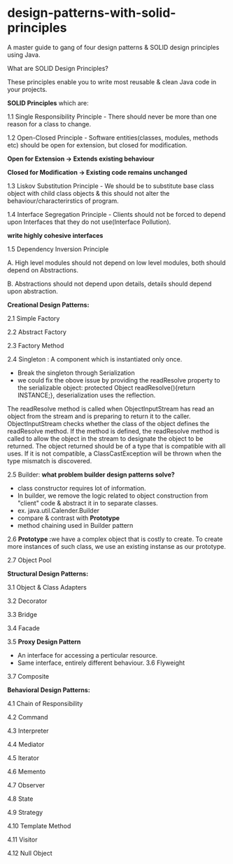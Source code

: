 # design-patterns-with-solid-principles
A master guide to gang of four design patterns &amp; SOLID design principles using Java.
<p>
What are SOLID Design Principles?

These principles enable you to write most reusable & clean Java code in your projects.

<b>SOLID Principles</b> which are:

1.1 Single Responsibility Principle - There should never be more than one reason for a class to change.

1.2 Open-Closed Principle - Software entities(classes, modules, methods etc) should be open for extension, but closed for modification.

<b>Open for Extension -> Extends existing behaviour

Closed for Modification -> Existing code remains unchanged</b>

1.3 Liskov Substitution Principle - We should be to substitute base class object with child class objects & this should not alter the behaviour/characterirstics of program. 

1.4 Interface Segregation Principle - Clients should not be forced to depend upon Interfaces that they do not use(Interface Pollution).

<b>write highly cohesive interfaces</b>

1.5 Dependency Inversion Principle

<p>A. High level modules should not depend on low level modules, both should depend on Abstractions.</p>
<p>B. Abstractions should not depend upon details, details should depend upon abstraction.</p>
</p>
<b>Creational Design Patterns:</b> 

2.1 Simple Factory

2.2 Abstract Factory

2.3 Factory Method

2.4 Singleton : A component which is instantiated only once.
* Break the singleton through Serialization
* we could fix the obove issue by providing the readResolve property to the serializable object: protected Object readResolve(){return INSTANCE;}, deserialization uses the reflection.
<p>The readResolve method is called when ObjectInputStream has read an object from the stream and is preparing to return it to the caller. ObjectInputStream checks whether the class of the object defines the readResolve method. If the method is defined, the readResolve method is called to allow the object in the stream to designate the object to be returned. The object returned should be of a type that is compatible with all uses. If it is not compatible, a ClassCastException will be thrown when the type mismatch is discovered.</p>

2.5 Builder: <b>what problem builder design patterns solve?</b>

* class constructor requires lot of information.
* In builder, we remove the logic related to object construction from "client" code & abstract it in to separate classes.
* ex. java.util.Calender.Builder
* compare & contrast with <b>Prototype</b>
* method chaining used in Builder pattern

2.6 <b>Prototype :</b>we have a complex object that is costly to create. To create more instances of such class, we use an existing instanse as our prototype. 

2.7 Object Pool

<b>Structural Design Patterns:</b> 

3.1 Object & Class Adapters

3.2 Decorator

3.3 Bridge

3.4 Facade

3.5 <b>Proxy Design Pattern</b>
  - An interface for accessing a perticular resource.
  - Same interface, entirely different behaviour.
3.6 Flyweight

3.7 Composite  

<b>Behavioral Design Patterns:</b>

4.1 Chain of Responsibility

4.2 Command

4.3 Interpreter

4.4 Mediator

4.5 Iterator

4.6 Memento

4.7 Observer

4.8 State

4.9 Strategy

4.10 Template Method

4.11 Visitor

4.12 Null Object

